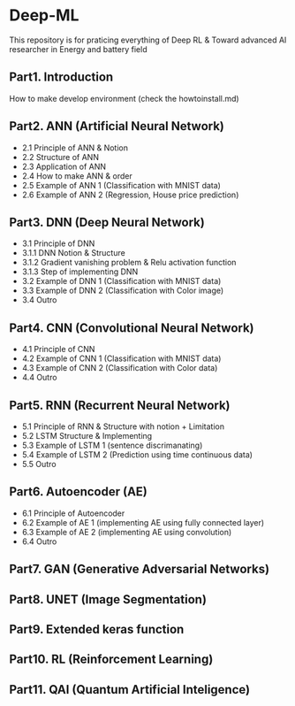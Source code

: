 # Deep-ML

This repository is for praticing everything of Deep RL & Toward advanced AI researcher in Energy and battery field

## Part1. Introduction

How to make develop environment (check the howtoinstall.md) 

## Part2. ANN (Artificial Neural Network)

- 2.1 Principle of ANN & Notion
- 2.2 Structure of ANN
- 2.3 Application of ANN
- 2.4 How to make ANN & order
- 2.5 Example of ANN 1 (Classification with MNIST data)
- 2.6 Example of ANN 2 (Regression, House price prediction)

## Part3. DNN (Deep Neural Network)

- 3.1 Principle of DNN
- 3.1.1 DNN Notion & Structure
- 3.1.2 Gradient vanishing problem & Relu activation function
- 3.1.3 Step of implementing DNN
- 3.2 Example of DNN 1 (Classification with MNIST data)
- 3.3 Example of DNN 2 (Classification with Color image)
- 3.4 Outro

## Part4. CNN (Convolutional Neural Network)

- 4.1 Principle of CNN
- 4.2 Example of CNN 1 (Classification with MNIST data)
- 4.3 Example of CNN 2 (Classification with Color data)
- 4.4 Outro

## Part5. RNN (Recurrent Neural Network)

- 5.1 Principle of RNN & Structure with notion + Limitation
- 5.2 LSTM Structure & Implementing
- 5.3 Example of LSTM 1 (sentence discrimanating)
- 5.4 Example of LSTM 2 (Prediction using time continuous data)
- 5.5 Outro

## Part6. Autoencoder (AE)

- 6.1 Principle of Autoencoder
- 6.2 Example of AE 1 (implementing AE using fully connected layer)
- 6.3 Example of AE 2 (implementing AE using convolution)
- 6.4 Outro

## Part7. GAN (Generative Adversarial Networks)


## Part8. UNET (Image Segmentation)

## Part9. Extended keras function


## Part10. RL (Reinforcement Learning)

## Part11. QAI (Quantum Artificial Inteligence)